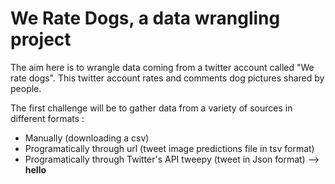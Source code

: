 # We Rate Dogs, a data wrangling project

The aim here is to wrangle data coming from a twitter account called "We rate dogs". This twitter account rates and comments dog pictures shared by people.

The first challenge will be to gather data from a variety of sources in different formats :
- Manually (downloading a csv)
- Programatically through url (tweet image predictions file in tsv format)
- Programatically through Twitter's API tweepy (tweet in Json format)  --> **hello**


